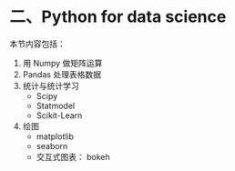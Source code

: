 # 二、Python for data science

本节内容包括：

1. 用 Numpy 做矩阵运算
2. Pandas 处理表格数据
3. 统计与统计学习
    + Scipy
    + Statmodel
    + Scikit-Learn
4. 绘图
    + matplotlib
    + seaborn
    + 交互式图表： bokeh
